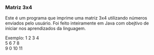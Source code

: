 ### Matriz 3x4
Este é um programa que imprime uma matriz 3x4 utilizando números enviados pelo usuário. Foi feito inteiramente em Java com obejtivo de iniciar nos aprendizados da linguagem.

Exemplo: 
1 2 3 4  
5 6 7 8  
9 0 10 11
